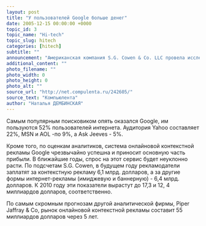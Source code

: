 ```yaml
---
layout: post
title: "У пользователей Google больше денег"
date: 2005-12-15 00:00:00 +0000
topic_id: 3
topic_name: "Hi-tech"
topic_slug: hitech
categories: [hitech]
subtitle: ""
announcement: "Американская компания S.G. Cowen & Co. LLC провела исследование среди пользователей поисковых систем. Оказалось, что средний семейный доход у аудитории Google составляет сумму порядка 60000 тысяч долларов в год, что превышает средний годовой доход пользователей других поисковых систем. Более того, обнаружилась такая связь - чем дольше человек пользуется интернетом, тем более вероятно, что его выбор поисковой системы остановится на Google."
additional_content: ""
photo_filename: ""
photo_width: 0
photo_height: 0
photo_alt: ""
source_url: "http://net.compulenta.ru/242605/"
source_text: "Компьюлента"
author: "Наталья ДЕМБИНСКАЯ"
---
```

Самым популярным поисковиком опять оказался Google, им пользуются 52% пользователей интернета. Аудитория Yahoo составляет 22%, MSN и AOL -по 9%, а Ask Jeeves - 5%.

Кроме того, по оценкам аналитиков, система онлайновой контекстной рекламы Google чрезвычайно успешна и приносит основную часть прибыли. В ближайшие годы, спрос на этот сервис будет неуклонно расти. По подсчетам S.G. Cowen, в будущем году рекламодатели заплатят за контекстную рекламу 6,1 млрд. долларов, а за другие формы интернет-рекламы (имиджевую и баннерную) - 6,4 млрд. долларов. К 2010 году эти показатели вырастут до 17,3 и 12, 4 миллиардов долларов, соответственно.

По самым скромным прогнозам другой аналитической фирмы, Piper Jaffray & Co, рынок онлайновой контекстной рекламы составит 55 миллиардов долларов через 5 лет.
